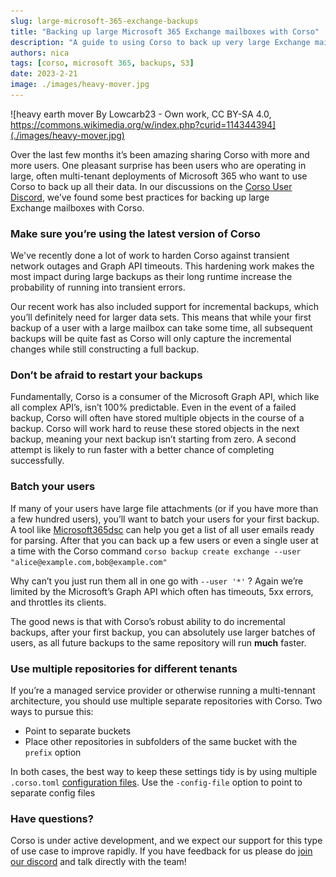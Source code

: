```yaml
---
slug: large-microsoft-365-exchange-backups
title: "Backing up large Microsoft 365 Exchange mailboxes with Corso"
description: "A guide to using Corso to back up very large Exchange mailboxes in Microsoft 365"
authors: nica
tags: [corso, microsoft 365, backups, S3]
date: 2023-2-21
image: ./images/heavy-mover.jpg
---
```


![heavy earth mover By Lowcarb23 - Own work, CC BY-SA 4.0, https://commons.wikimedia.org/w/index.php?curid=114344394](./images/heavy-mover.jpg)

Over the last few months it’s been amazing sharing Corso with more and more users. One pleasant surprise has been users
who are operating in large, often multi-tenant deployments of Microsoft 365 who want to use Corso to back up all their
data. In our discussions on the [Corso User Discord](https://discord.gg/63DTTSnuhT), we’ve found some best practices for
backing up large Exchange mailboxes with Corso.

<!-- truncate -->

### Make sure you’re using the latest version of Corso

We've recently done a lot of work  to harden Corso against transient network outages and Graph API timeouts. This
hardening work makes the most impact during large backups as their long runtime increase the probability of running
into transient errors.

Our recent work has also included support for incremental backups, which you’ll definitely need for larger data sets.
This means that while your first backup of a user with a large mailbox can take some time, all subsequent backups
will be quite fast as Corso will only capture the incremental changes while still constructing a full backup.

### Don’t be afraid to restart your backups

Fundamentally, Corso is a consumer of the Microsoft Graph API, which like all complex API’s, isn’t 100% predictable.
Even in the event of a failed backup, Corso will often have stored multiple objects in the course of a backup. Corso
will work hard to reuse these stored objects in the next backup, meaning your next backup isn’t starting from
zero. A second attempt is likely to run faster with a better chance of completing successfully.

### Batch your users

If many of your users have large file attachments (or if you have more than a few hundred users), you’ll want to batch
your users for your first backup. A tool like [Microsoft365dsc](https://microsoft365dsc.com/) can help you get a list
of all user emails ready for parsing. After that you can back up a few users or even a single user at a time with the
Corso command `corso backup create exchange --user "alice@example.com,bob@example.com"`

Why can’t you just run them all in one go with `--user '*'` ? Again we’re limited by the Microsoft’s Graph API which
often has timeouts, 5xx errors, and throttles its clients.

The good news is that with Corso’s robust ability to do incremental backups, after your first backup, you can
absolutely use larger batches of users, as all future backups to the same repository will run **much** faster.

### Use multiple repositories for different tenants

If you’re a managed service provider or otherwise running a multi-tennant architecture, you should use multiple separate
repositories with Corso. Two ways to pursue this:

- Point to separate buckets
- Place other repositories in subfolders of the same bucket with the `prefix` option

In both cases, the best way to keep these settings tidy is by using multiple `.corso.toml`
[configuration files](../../docs/setup/configuration/#configuration-file). Use the
`-config-file` option to point to separate config files

### Have questions?

Corso is under active development, and we expect our support for this type of use case to improve rapidly.
If you have feedback for us please do [join our discord](https://discord.gg/63DTTSnuhT) and talk directly with the team!
